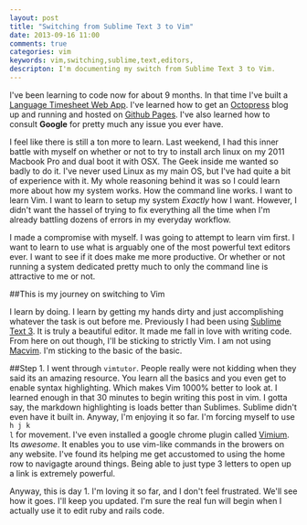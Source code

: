 ```yaml
---
layout: post
title: "Switching from Sublime Text 3 to Vim"
date: 2013-09-16 11:00
comments: true
categories: vim 
keywords: vim,switching,sublime,text,editors, 
descripton: I'm documenting my switch from Sublime Text 3 to Vim. 
---
```

I've been learning to code now for about 9 months. In that time I've built a [Language Timesheet Web App](http://www.github.com/MisterOptimist/language_timesheet). I've learned how to get an [Octopress](http://www.octopress.org) blog up and running and hosted on [Github Pages](http://pages.github.com). I've also learned how to consult **Google** for pretty much any issue you ever have.

<!-- more -->
I feel like there is still a ton more to learn. Last weekend, I had this inner battle with myself on whether or not to try to install arch linux on my 2011 Macbook Pro and dual boot it with OSX. The Geek inside me wanted so badly to do it. I've never used Linux as my main OS, but I've had quite a bit of experience with it. My whole reasoning behind it was so I could learn more about how my system works. How the command line works. I want to learn Vim. I want to learn to setup my system *Exactly* how I want. However, I didn't want the hassel of trying to fix everything all the time when I'm already battling dozens of errors in my everyday workflow.

I made a compromise with myself. I was going to attempt to learn vim first. I want to learn to use what is arguably one of the most powerful text editors ever. I want to see if it does make me more productive. Or whether or not running a system dedicated pretty much to only the command line is attractive to me or not.

##This is my journey on switching to Vim

I learn by doing. I learn by getting my hands dirty and just accomplishing whatever the task is out before me. Previously I had been using [Sublime Text 3](http://www.sublimetext.com). It is truly a beautiful editor. It made me fall in love with writing code. From here on out though, I'll be sticking to strictly Vim. I am not using [Macvim](http://code.google.com/p/macvim/). I'm sticking to the basic of the basic. 

##Step 1.
I went through <code>vimtutor</code>. People really were not kidding when they said its an amazing resource. You learn all the basics and you even get to enable syntax highlighting. Which makes Vim 1000% better to look at. I learned enough in that 30 minutes to begin writing this post in vim. I gotta say, the markdown highlighting is loads better than Sublimes. Sublime didn't even have it built in. Anyway, I'm enjoying it so far. I'm forcing myself to use <code>h j k l</code> for movement. I've even installed a google chrome plugin called [Vimium](https://chrome.google.com/webstore/detail/vimium/dbepggeogbaibhgnhhndojpepiihcmeb?hl=en). Its *awesome*. It enables you to use vim-like commands in the browers on any website. I've found its helping me get accustomed to using the home row to navigagte around things. Being able to just type 3 letters to open up a link is extremely powerful.

Anyway, this is day 1. I'm loving it so far, and I don't feel frustrated. We'll see how it goes. I'll keep you updated. I'm sure the real fun will begin when I actually use it to edit ruby and rails code.

